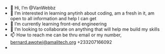 - 👋 Hi, I’m @VanWebbz
- 👀 I’m interested in learning anytinh about coding, am a fresh in it, am open to all information and help I can get
- 🌱 I’m currently learning front-end engineering 
- 💞️ I’m looking to collaborate on anything that will help me build my skills
- 📫 How to reach me can be thru email or my number, bernard.awotwi@amalitech.org +233207166092
- 

<!---
VanWebbz/VanWebbz is a ✨ special ✨ repository because its `README.md` (this file) appears on your GitHub profile.
You can click the Preview link to take a look at your changes.
--->
